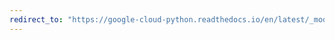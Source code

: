 ```yaml
---
redirect_to: "https://google-cloud-python.readthedocs.io/en/latest/_modules/google/cloud/logging/logger.html"
---
```

